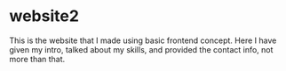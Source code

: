 # website2
This is the website that I made using basic frontend concept. Here I have given my intro, talked about my skills, and provided the contact info, not more than that. 
